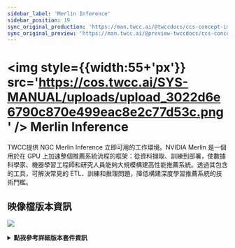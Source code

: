 ```yaml
---
sidebar_label: 'Merlin Inference'
sidebar_position: 19
sync_original_production: 'https://man.twcc.ai/@twccdocs/ccs-concept-image-merlin-inference-zh'
sync_original_preview: 'https://man.twcc.ai/@preview-twccdocs/ccs-concept-image-merlin-inference-zh'
---
```



# <img style={{width:55+'px'}} src='https://cos.twcc.ai/SYS-MANUAL/uploads/upload_3022d6e6790c870e499eac8e2c77d53c.png' /> Merlin Inference

TWCC提供 NGC Merlin Inference 立即可用的工作環境。NVIDIA Merlin 是一個用於在 GPU 上加速整個推薦系統流程的框架：從資料擷取、訓練到部署，使數據科學家、機器學習工程師和研究人員能夠大規模構建高性能推薦系統。透過其包含的工具，可解決常見的 ETL、訓練和推理問題，降低構建深度學習推薦系統的技術門檻。

## <span class="ccsimglist">映像檔版本資訊</span> <i class="fa fa-sticky-note" aria-hidden="true"></i>

![](https://cos.twcc.ai/SYS-MANUAL/uploads/upload_5359dea294a635a9a9985b1d9d843ee1.png)




<details class="docspoiler">

<summary><b>點我參考詳細版本套件資訊</b></summary>

- [NGC Merlin Inference](https://catalog.ngc.nvidia.com/orgs/nvidia/teams/merlin/containers/merlin-inference) 

</details>

